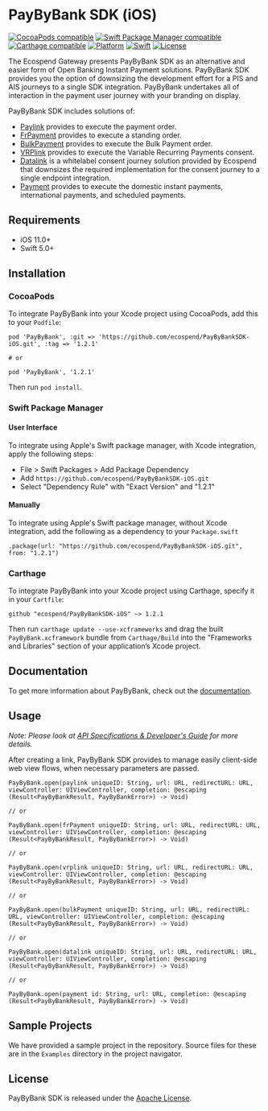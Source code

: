 # PayByBank SDK (iOS)

[![CocoaPods compatible](https://img.shields.io/cocoapods/v/PayByBank.svg)](https://cocoapods.org/pods/PaybyBank)
[![Swift Package Manager compatible](https://img.shields.io/badge/Swift%20Package%20Manager-compatible-brightgreen.svg)](https://github.com/apple/swift-package-manager)
[![Carthage compatible](https://img.shields.io/badge/Carthage-compatible-4BC51D.svg?style=flat)](https://github.com/Carthage/Carthage)
[![Platform](https://img.shields.io/cocoapods/p/ios)](https://img.shields.io/cocoapods/p/ios)
[![Swift](https://img.shields.io/badge/Swift-5-orange?style=flat)](https://img.shields.io/badge/Swift-5-orange?style=flat)
[![License](https://img.shields.io/badge/License-Apache_2.0-blue.svg)](https://www.apache.org/licenses/LICENSE-2.0)

The Ecospend Gateway presents PayByBank SDK as an alternative and easier form of Open Banking Instant Payment solutions. PayByBank SDK provides you the option of downsizing the development effort for a PIS and AIS journeys to a single SDK integration. PayByBank undertakes all of interaction in the payment user journey with your branding on display.

PayByBank SDK includes solutions of:

- [Paylink](https://docs.ecospend.com/api/paylink/V2/#tag/Paylink-API) provides to execute the payment order.
- [FrPayment](https://docs.ecospend.com/api/paylink/V2/#tag/FrPayments-API) provides to execute a standing order.
- [BulkPayment](https://docs.ecospend.com/api/paylink/V2/#tag/Bulk-Paymentlink-API) provides to execute the Bulk Payment order.
- [VRPlink](https://docs.ecospend.com/api/paylink/V2/#tag/Vrplink-API) provides to execute the Variable Recurring Payments consent.
- [Datalink](https://docs.ecospend.com/api/ais/V2/#tag/Datalink-API) is a whitelabel consent journey solution provided by Ecospend that downsizes the required implementation for the consent journey to a single endpoint integration.
- [Payment](https://docs.ecospend.com/api/pis/V2/#tag/Payments-API) provides to execute the domestic instant payments, international payments, and scheduled payments.

## Requirements

- iOS 11.0+
- Swift 5.0+

## Installation

### CocoaPods

To integrate PayByBank into your Xcode project using CocoaPods, add this to your `Podfile`:

```
pod 'PayByBank', :git => 'https://github.com/ecospend/PayByBankSDK-iOS.git', :tag => '1.2.1'

# or

pod 'PayByBank', '1.2.1'
```

Then run `pod install`.

### Swift Package Manager

#### User Interface

To integrate using Apple's Swift package manager, with Xcode integration, apply the following steps:

- File > Swift Packages > Add Package Dependency
- Add `https://github.com/ecospend/PayByBankSDK-iOS.git`
- Select "Dependency Rule" with "Exact Version" and "1.2.1"

#### Manually

To integrate using Apple's Swift package manager, without Xcode integration, add the following as a dependency to your `Package.swift`

```
.package(url: "https://github.com/ecospend/PayByBankSDK-iOS.git", from: "1.2.1")
```

### Carthage

To integrate PayByBank into your Xcode project using Carthage, specify it in your `Cartfile`:

```
github "ecospend/PayByBankSDK-iOS" ~> 1.2.1
```

Then run `carthage update --use-xcframeworks` and drag the built `PayByBank.xcframework` bundle from `Carthage/Build` into the "Frameworks and Libraries" section of your application’s Xcode project.

## Documentation

To get more information about PayByBank, check out the [documentation](https://ecospend.github.io/PayByBankSDK-iOS).

## Usage

*Note: Please look at [API Specifications & Developer's Guide](https://docs.ecospend.com/api/intro) for more details.*

After creating a link, PayByBank SDK provides to manage easily client-side web view flows, when necessary parameters are passed.

```
PayByBank.open(paylink uniqueID: String, url: URL, redirectURL: URL, viewController: UIViewController, completion: @escaping (Result<PayByBankResult, PayByBankError>) -> Void)

// or

PayByBank.open(frPayment uniqueID: String, url: URL, redirectURL: URL, viewController: UIViewController, completion: @escaping (Result<PayByBankResult, PayByBankError>) -> Void)

// or

PayByBank.open(vrplink uniqueID: String, url: URL, redirectURL: URL, viewController: UIViewController, completion: @escaping (Result<PayByBankResult, PayByBankError>) -> Void)

// or

PayByBank.open(bulkPayment uniqueID: String, url: URL, redirectURL: URL, viewController: UIViewController, completion: @escaping (Result<PayByBankResult, PayByBankError>) -> Void)

// or

PayByBank.open(datalink uniqueID: String, url: URL, redirectURL: URL, viewController: UIViewController, completion: @escaping (Result<PayByBankResult, PayByBankError>) -> Void)

// or

PayByBank.open(payment id: String, url: URL, completion: @escaping (Result<PayByBankResult, PayByBankError>) -> Void)
```


## Sample Projects

We have provided a sample project in the repository. Source files for these are in the `Examples` directory in the project navigator.

## License

PayByBank SDK is released under the [Apache License](https://github.com/ecospend/PayByBankSDK-iOS/blob/master/LICENSE).